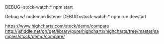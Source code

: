 

DEBUG=stock-watch:* npm start

Debug w/ nodemon listener
DEBUG=stock-watch:* npm run devstart


https://www.highcharts.com/stock/demo/compare
http://jsfiddle.net/gh/get/library/pure/highcharts/highcharts/tree/master/samples/stock/demo/compare/



